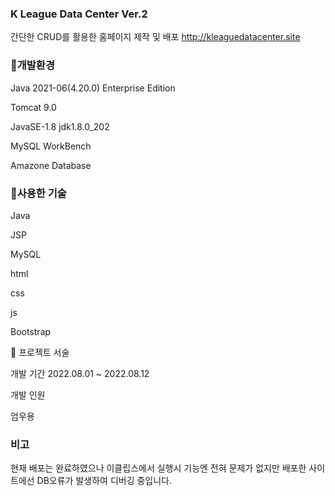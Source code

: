 ### K League Data Center Ver.2
간단한 CRUD를 활용한 홈페이지 제작 및 배포
http://kleaguedatacenter.site


### 🔨개발환경
Java 2021-06(4.20.0) Enterprise Edition

Tomcat 9.0

JavaSE-1.8 jdk1.8.0_202

MySQL WorkBench

Amazone Database


### 🔨사용한 기술
Java

JSP

MySQL

html

css

js

Bootstrap

🔎 프로젝트 서술

개발 기간 2022.08.01 ~ 2022.08.12

개발 인원

엄우용

### 비고

현재 배포는 완료하였으나 이클립스에서 실행시 기능엔 전혀 문제가 없지만 배포한 사이트에선 DB오류가 발생하여 디버깅 중입니다.
